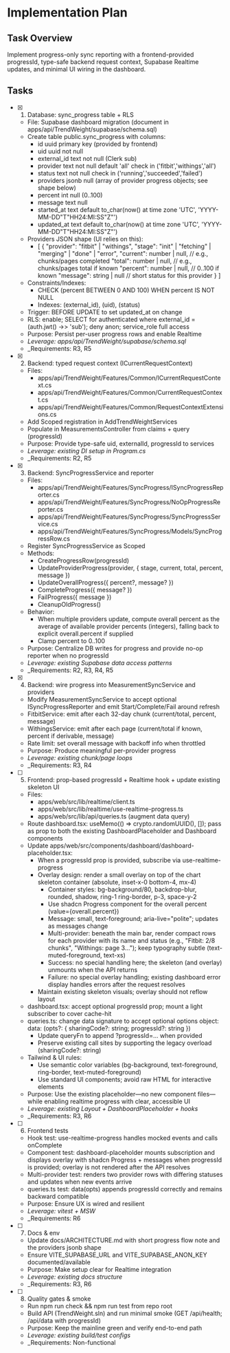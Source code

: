 # Implementation Plan

## Task Overview
Implement progress-only sync reporting with a frontend-provided progressId, type-safe backend request context, Supabase Realtime updates, and minimal UI wiring in the dashboard.

## Tasks

- [x] 1. Database: sync_progress table + RLS
  - File: Supabase dashboard migration (document in apps/api/TrendWeight/supabase/schema.sql)
  - Create table public.sync_progress with columns:
    - id uuid primary key (provided by frontend)
    - uid uuid not null
    - external_id text not null (Clerk sub)
    - provider text not null default 'all' check in ('fitbit','withings','all')
    - status text not null check in ('running','succeeded','failed')
    - providers jsonb null (array of provider progress objects; see shape below)
    - percent int null (0..100)
    - message text null
    - started_at text default to_char(now() at time zone 'UTC', 'YYYY-MM-DD"T"HH24:MI:SS"Z"')
    - updated_at text default to_char(now() at time zone 'UTC', 'YYYY-MM-DD"T"HH24:MI:SS"Z"')
  - Providers JSON shape (UI relies on this):
    - [
      {
        "provider": "fitbit" | "withings",
        "stage": "init" | "fetching" | "merging" | "done" | "error",
        "current": number | null,       // e.g., chunks/pages completed
        "total": number | null,         // e.g., chunks/pages total if known
        "percent": number | null,       // 0..100 if known
        "message": string | null        // short status for this provider
      }
    ]
  - Constraints/Indexes:
    - CHECK (percent BETWEEN 0 AND 100) WHEN percent IS NOT NULL
    - Indexes: (external_id), (uid), (status)
  - Trigger: BEFORE UPDATE to set updated_at on change
  - RLS: enable; SELECT for authenticated where external_id = (auth.jwt() ->> 'sub'); deny anon; service_role full access
  - Purpose: Persist per-user progress rows and enable Realtime
  - _Leverage: apps/api/TrendWeight/supabase/schema.sql_
  - _Requirements: R3, R5

- [x] 2. Backend: typed request context (ICurrentRequestContext)
  - Files: 
    - apps/api/TrendWeight/Features/Common/ICurrentRequestContext.cs
    - apps/api/TrendWeight/Features/Common/CurrentRequestContext.cs
    - apps/api/TrendWeight/Features/Common/RequestContextExtensions.cs
  - Add Scoped registration in AddTrendWeightServices
  - Populate in MeasurementsController from claims + query (progressId)
  - Purpose: Provide type-safe uid, externalId, progressId to services
  - _Leverage: existing DI setup in Program.cs_
  - _Requirements: R2, R5

- [x] 3. Backend: SyncProgressService and reporter
  - Files:
    - apps/api/TrendWeight/Features/SyncProgress/ISyncProgressReporter.cs
    - apps/api/TrendWeight/Features/SyncProgress/NoOpProgressReporter.cs
    - apps/api/TrendWeight/Features/SyncProgress/SyncProgressService.cs
    - apps/api/TrendWeight/Features/SyncProgress/Models/SyncProgressRow.cs
  - Register SyncProgressService as Scoped
  - Methods:
    - CreateProgressRow(progressId)
    - UpdateProviderProgress(provider, { stage, current, total, percent, message })
    - UpdateOverallProgress({ percent?, message? })
    - CompleteProgress({ message? })
    - FailProgress({ message })
    - CleanupOldProgress()
  - Behavior:
    - When multiple providers update, compute overall percent as the average of available provider percents (integers), falling back to explicit overall.percent if supplied
    - Clamp percent to 0..100
  - Purpose: Centralize DB writes for progress and provide no-op reporter when no progressId
  - _Leverage: existing Supabase data access patterns_
  - _Requirements: R2, R3, R4, R5

- [x] 4. Backend: wire progress into MeasurementSyncService and providers
  - Modify MeasurementSyncService to accept optional ISyncProgressReporter and emit Start/Complete/Fail around refresh
  - FitbitService: emit after each 32-day chunk (current/total, percent, message)
  - WithingsService: emit after each page (current/total if known, percent if derivable, message)
  - Rate limit: set overall message with backoff info when throttled
  - Purpose: Produce meaningful per-provider progress
  - _Leverage: existing chunk/page loops_
  - _Requirements: R3, R4

- [ ] 5. Frontend: prop-based progressId + Realtime hook + update existing skeleton UI
  - Files:
    - apps/web/src/lib/realtime/client.ts
    - apps/web/src/lib/realtime/use-realtime-progress.ts
    - apps/web/src/lib/api/queries.ts (augment data query)
  - Route dashboard.tsx: useMemo(() => crypto.randomUUID(), []); pass as prop to both the existing DashboardPlaceholder and Dashboard components
  - Update apps/web/src/components/dashboard/dashboard-placeholder.tsx:
    - When a progressId prop is provided, subscribe via use-realtime-progress
    - Overlay design: render a small overlay on top of the chart skeleton container (absolute, inset-x-0 bottom-4, mx-4)
      - Container styles: bg-background/80, backdrop-blur, rounded, shadow, ring-1 ring-border, p-3, space-y-2
      - Use shadcn Progress component for the overall percent (value={overall.percent})
      - Message: small, text-foreground; aria-live="polite"; updates as messages change
      - Multi-provider: beneath the main bar, render compact rows for each provider with its name and status (e.g., "Fitbit: 2/8 chunks", "Withings: page 3…"); keep typography subtle (text-muted-foreground, text-xs)
      - Success: no special handling here; the skeleton (and overlay) unmounts when the API returns
      - Failure: no special overlay handling; existing dashboard error display handles errors after the request resolves
    - Maintain existing skeleton visuals; overlay should not reflow layout
  - dashboard.tsx: accept optional progressId prop; mount a light subscriber to cover cache-hit
  - queries.ts: change data signature to accept optional options object: data: (opts?: { sharingCode?: string; progressId?: string })
    - Update queryFn to append ?progressId=... when provided
    - Preserve existing call sites by supporting the legacy overload (sharingCode?: string)
  - Tailwind & UI rules:
    - Use semantic color variables (bg-background, text-foreground, ring-border, text-muted-foreground)
    - Use standard UI components; avoid raw HTML for interactive elements
  - Purpose: Use the existing placeholder—no new component files—while enabling realtime progress with clear, accessible UI
  - _Leverage: existing Layout + DashboardPlaceholder + hooks_
  - _Requirements: R3, R6

- [ ] 6. Frontend tests
  - Hook test: use-realtime-progress handles mocked events and calls onComplete
  - Component test: dashboard-placeholder mounts subscription and displays overlay with shadcn Progress + messages when progressId is provided; overlay is not rendered after the API resolves
  - Multi-provider test: renders two provider rows with differing statuses and updates when new events arrive
  - queries.ts test: data(opts) appends progressId correctly and remains backward compatible
  - Purpose: Ensure UX is wired and resilient
  - _Leverage: vitest + MSW_
  - _Requirements: R6

- [ ] 7. Docs & env
  - Update docs/ARCHITECTURE.md with short progress flow note and the providers jsonb shape
  - Ensure VITE_SUPABASE_URL and VITE_SUPABASE_ANON_KEY documented/available
  - Purpose: Make setup clear for Realtime integration
  - _Leverage: existing docs structure_
  - _Requirements: R3, R6

- [ ] 8. Quality gates & smoke
  - Run npm run check && npm run test from repo root
  - Build API (TrendWeight.sln) and run minimal smoke (GET /api/health; /api/data with progressId)
  - Purpose: Keep the mainline green and verify end-to-end path
  - _Leverage: existing build/test configs_
  - _Requirements: Non-functional
